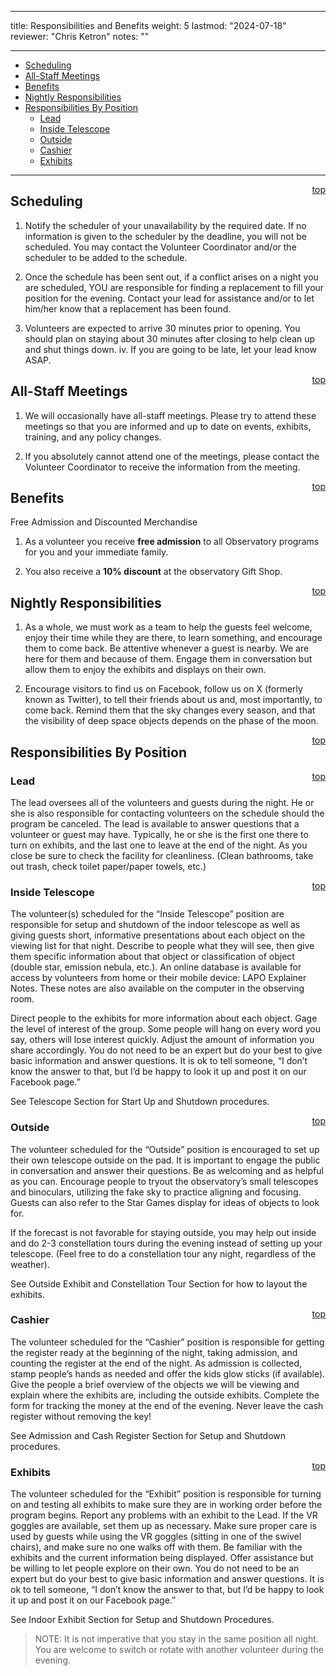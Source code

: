 
---
title: Responsibilities and Benefits
weight: 5
lastmod: "2024-07-18"
reviewer: "Chris Ketron"
notes: ""

---

- [Scheduling](#scheduling)
- [All-Staff Meetings](#all-staff-meetings)
- [Benefits](#benefits)
- [Nightly Responsibilities](#nightly-responsibilities)
- [Responsibilities By Position](#responsibilities-by-position)
  - [Lead](#lead)
  - [Inside Telescope](#inside-telescope)
  - [Outside](#outside)
  - [Cashier](#cashier)
  - [Exhibits](#exhibits)

---

<span style='float:right;'>[top](#)</span>

## Scheduling

1.	Notify the scheduler of your unavailability by the required date. If no information is given to the scheduler by the deadline, you will not be scheduled. You may contact the Volunteer Coordinator and/or the scheduler to be added to the schedule.

2.	Once the schedule has been sent out, if a conflict arises on a night you are scheduled, YOU are responsible for finding a replacement to fill your position for the evening. Contact your lead for assistance and/or to let him/her know that a replacement has been found.

3.	Volunteers are expected to arrive 30 minutes prior to opening. You should plan on staying about 30 minutes after closing to help clean up and shut things down.
iv.	If you are going to be late, let your lead know ASAP.

<span style='float:right;'>[top](#)</span>

## All-Staff Meetings

1.	We will occasionally have all-staff meetings. Please try to attend these meetings so that you are informed and up to date on events, exhibits, training, and any policy changes.

2.	If you absolutely cannot attend one of the meetings, please contact the Volunteer Coordinator to receive the information from the meeting.

<span style='float:right;'>[top](#)</span>

## Benefits 

Free Admission and Discounted Merchandise

1.	As a volunteer you receive **free admission** to all Observatory programs for you and your immediate family.

2.	You also receive a **10% discount** at the observatory Gift Shop.

<span style='float:right;'>[top](#)</span>

## Nightly Responsibilities

1.	As a whole, we must work as a team to help the guests feel welcome, enjoy their time while they are there, to learn something, and encourage them to come back. Be attentive whenever a guest is nearby. We are here for them and because of them. Engage them in conversation but allow them to enjoy the exhibits and displays on their own. 

2.	Encourage visitors to find us on Facebook, follow us on X (formerly known as Twitter), to tell their friends about us and, most importantly, to come back. Remind them that the sky changes every season, and that the visibility of deep space objects depends on the phase of the moon.

<span style='float:right;'>[top](#)</span>

## Responsibilities By Position

<span style='float:right;'>[top](#)</span>

### Lead

The lead oversees all of the volunteers and guests during the night. He or she is also responsible for contacting volunteers on the schedule should the program be canceled. The lead is available to answer questions that a volunteer or guest may have. Typically, he or she is the first one there to turn on exhibits, and the last one to leave at the end of the night. As you close be sure to check the facility for cleanliness. (Clean bathrooms, take out trash, check toilet paper/paper towels, etc.)

<span style='float:right;'>[top](#)</span>

### Inside Telescope

The volunteer(s) scheduled for the “Inside Telescope” position are responsible for setup and shutdown of the indoor telescope as well as giving guests short, informative presentations about each object on the viewing list for that night. Describe to people what they will see, then give them specific information about that object or classification of object (double star, emission nebula, etc.). An online database is available for access by volunteers from home or their mobile device: LAPO Explainer Notes. These notes are also available on the computer in the observing room. 

Direct people to the exhibits for more information about each object. Gage the level of interest of the group. Some people will hang on every word you say, others will lose interest quickly. Adjust the amount of information you share accordingly. You do not need to be an expert but do your best to give basic information and answer questions. It is ok to tell someone, “I don’t know the answer to that, but I’d be happy to look it up and post it on our Facebook page.” 

See Telescope Section for Start Up and Shutdown procedures.

<span style='float:right;'>[top](#)</span>

### Outside

The volunteer scheduled for the “Outside” position is encouraged to set up their own telescope outside on the pad. It is important to engage the public in conversation and answer their questions. Be as welcoming and as helpful as you can. Encourage people to tryout the observatory’s small telescopes and binoculars, utilizing the fake sky to practice aligning and focusing. Guests can also refer to the Star Games display for ideas of objects to look for. 

If the forecast is not favorable for staying outside, you may help out inside and do 2-3 constellation tours during the evening instead of setting up your telescope. (Feel free to do a constellation tour any night, regardless of the weather). 

See Outside Exhibit and Constellation Tour Section for how to layout the exhibits.

<span style='float:right;'>[top](#)</span>

### Cashier

The volunteer scheduled for the “Cashier” position is responsible for getting the register ready at the beginning of the night, taking admission, and counting the register at the end of the night. As admission is collected, stamp people’s hands as needed and offer the kids glow sticks (if available). Give the people a brief overview of the objects we will be viewing and explain where the exhibits are, including the outside exhibits. Complete the form for tracking the money at the end of the evening. Never leave the cash register without removing the key! 

See Admission and Cash Register Section for Setup and Shutdown procedures.

<span style='float:right;'>[top](#)</span>

### Exhibits

The volunteer scheduled for the “Exhibit” position is responsible for turning on and testing all exhibits to make sure they are in working order before the program begins. Report any problems with an exhibit to the Lead. If the VR goggles are available, set them up as necessary. Make sure proper care is used by guests while using the VR goggles (sitting in one of the swivel chairs), and make sure no one walks off with them. Be familiar with the exhibits and the current information being displayed. Offer assistance but be willing to let people explore on their own. You do not need to be an expert but do your best to give basic information and answer questions. It is ok to tell someone, “I don’t know the answer to that, but I’d be happy to look it up and post it on our Facebook page.” 

See Indoor Exhibit Section for Setup and Shutdown Procedures.

> NOTE: It is not imperative that you stay in the same position all night. You are welcome to switch or rotate with another volunteer during the evening.
